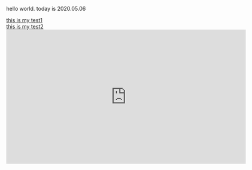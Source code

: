 <!DOCTYPE html>
<html lang="en">
  <head>
    <meta charset="UTF-8">
	<title>Document</title>
  </head>
  <body>
	<p>hello world. today is 2020.05.06</p>
    <a href="test1.html">this is my test1</a><br>
	<a href="test2.html">this is my test2</a>
	<iframe width="640" height="360" data-thumbnail-src="https://i.ytimg.com/vi/TCaM1Tl01lQ/0.jpg" src="https://www.youtube.com/embed/TCaM1Tl01lQ?autoplay=0&loop=0&controls=1&start=100&end=600&rel=1" frameborder="0" allowfullscreen></iframe>
  </body>
</html>
